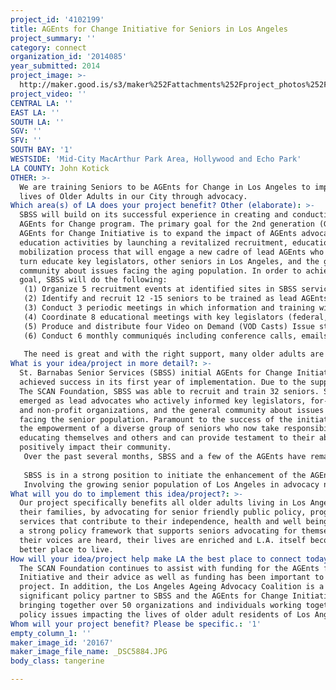 ```yaml
---
project_id: '4102199'
title: AGEnts for Change Initiative for Seniors in Los Angeles
project_summary: ''
category: connect
organization_id: '2014085'
year_submitted: 2014
project_image: >-
  http://maker.good.is/s3/maker%252Fattachments%252Fproject_photos%252Fimages%252F20167%252Fdisplay%252F_DSC5884.JPG=c570x385
project_video: ''
CENTRAL LA: ''
EAST LA: ''
SOUTH LA: ''
SGV: ''
SFV: ''
SOUTH BAY: '1'
WESTSIDE: 'Mid-City MacArthur Park Area, Hollywood and Echo Park'
LA COUNTY: John Kotick
OTHER: >-
  We are training Seniors to be AGEnts for Change in Los Angeles to improve the
  lives of Older Adults in our City through advocacy.
Which area(s) of LA does your project benefit? Other (elaborate): >-
  SBSS will build on its successful experience in creating and conducting the
  AGEnts for Change program. The primary goal for the 2nd generation (G2) of the
  AGEnts for Change Initiative is to expand the impact of AGEnts advocacy and
  education activities by launching a revitalized recruitment, education and
  mobilization process that will engage a new cadre of lead AGEnts who will in
  turn educate key legislators, other seniors in Los Angeles, and the general
  community about issues facing the aging population. In order to achieve this
  goal, SBSS will do the following:
   (1) Organize 5 recruitment events at identified sites in SBSS service area to engage the senior community.
   (2) Identify and recruit 12 -15 seniors to be trained as lead AGEnts. 
   (3) Conduct 3 periodic meetings in which information and training will be provided to lead AGEnts to keep their skills current.
   (4) Coordinate 8 educational meetings with key legislators (federal, state, and local) on topics relevant to the senior community. 
   (5) Produce and distribute four Video on Demand (VOD Casts) Issue statements.
   (6) Conduct 6 monthly communiqués including conference calls, emails, direct mail and newsletters distributed at the Senior Centers and community sites. 
   
   The need is great and with the right support, many older adults are willing and able to speak up for themselves and for the senior community at large.
What is your idea/project in more detail?: >-
  St. Barnabas Senior Services (SBSS) initial AGEnts for Change Initiative
  achieved success in its first year of implementation. Due to the support of
  The SCAN Foundation, SBSS was able to recruit and train 32 seniors. Six
  emerged as lead advocates who actively informed key legislators, for-profit
  and non-profit organizations, and the general community about issues that are
  facing the senior population. Paramount to the success of the initiative was
  the empowerment of a diverse group of seniors who now take responsibility for
  educating themselves and others and can provide testament to their ability to
  positively impact their community.
   Over the past several months, SBSS and a few of the AGEnts have remained active in their pursuit of preserving safety net services for seniors. In particular, these AGEnts have continued to support the efforts of the Los Angeles Aging Advocacy Coalition (LAAAC) by attending meetings, participating in conference calls and educating key legislators. During these interactions, it has become even more apparent that the impact of SBSS AGEnts can be improved through an enhanced recruitment, education and mobilization process that will engage additional AGEnts for Change. 
   
   SBSS is in a strong position to initiate the enhancement of the AGEnts Initiative, not only because of its solid record of community engagement, but also as a direct result of the recent expansion of its service area to include the neighborhoods of Hollywood, Griffith Park, Los Feliz, Silver Lake, Atwater Village and Chevy Chase as served by the Hollywood Senior Multipurpose Center (HSMPC). This expansion has doubled SBSS’ geographic reach and increased the number of seniors served annually from 8,000 to nearly 18,000. This expansion has provided SBSS with the opportunity to reach an entirely new group of seniors who have the potential to become advocates for themselves and for the senior community. The diversity of this community will further strengthen the efforts of the AGEnts Initiative as SBSS is able to recruit and engage seniors who are representative of the cultural, linguistic and social richness of Los Angeles.
   Involving the growing senior population of Los Angeles in advocacy not only contributes to their well being, but helps make L.A. a great place in which to live and age with dignity. By 2050, our population of seniors will have increased dramatically and investing in sound policy and advocacy now, will contribute to a vibrant L.A. in 2050
What will you do to implement this idea/project?: >-
  Our project specifically benefits all older adults living in Los Angeles and
  their families, by advocating for senior friendly public policy, programs and
  services that contribute to their independence, health and well being. Through
  a strong policy framework that supports seniors advocating for themselves,
  their voices are heard, their lives are enriched and L.A. itself becomes a
  better place to live.
How will your idea/project help make LA the best place to connect today? In LA2050?: >-
  The SCAN Foundation continues to assist with funding for the AGEnts for Change
  Initiative and their advice as well as funding has been important to our
  project. In addition, the Los Angeles Ageing Advocacy Coalition is a
  significant policy partner to SBSS and the AGEnts for Change Initiative,
  bringing together over 50 organizations and individuals working together on
  policy issues impacting the lives of older adult residents of Los Angeles.
Whom will your project benefit? Please be specific.: '1'
empty_column_1: ''
maker_image_id: '20167'
maker_image_file_name: _DSC5884.JPG
body_class: tangerine

---
```

